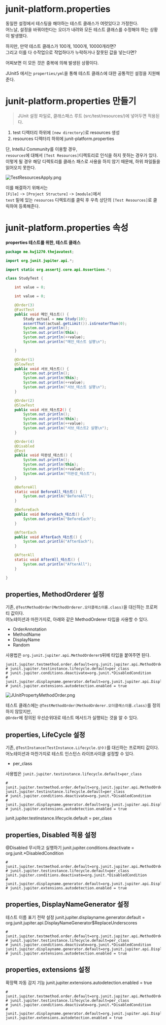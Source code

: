 # junit-platform.properties    
                
동일한 설정에서 테스팅을 해야하는 테스트 클래스가 여럿있다고 가정한다.            
어느날, 설정을 바꿔야한다는 오더가 내려와 모든 테스트 클래스를 수정해야 하는 상황이 발생했다.   
          
하지만, 만약 테스트 클래스가 100개, 1000개, 10000개라면?        
그리고 이를 다 수작업으로 작업하다가 누락하거나 잘못된 값을 넣는다면?     
    
어찌보면 이 모든 것은 중복에 의해 발생된 상황이다.    
       
JUnit5 에서는 `properties/yml`을 통해 테스트 클래스에 대한 공통적인 설정을 지원해준다.            
   
# junit-platform.properties 만들기  
> JUnit 설정 파일로, 클래스패스 루트 (src/test/resources/)에 넣어두면 적용된다.    
       
1. test 디렉터리 하위에 `[new directory]`로 resources 생성            
2. resources 디렉터리 하위에 junit-platform.properties         
   
단, IntelliJ Community를 이용할 경우,          
`resources`에 대해서 `[Test Resources]`디렉토리로 인식을 하지 못하는 경우가 있다.             
이렇게 될 경우 해당 디렉토리를 클래스 패스로 사용을 하지 않기 때문에, 하위 파일들을 읽어오지 못한다.          

![TestResourcesApply.png](./image/TestResourcesApply.png)    
  
이를 해결하기 위해서는    
`[File]` -> `[Project Structure]` -> `[module]`에서     
`test` 밑에 있는 `resources` 디렉토리를 클릭 후 우측 상단의 `[Test Resources]`로 클릭하여 등록해준다.     

# junit-platform.properties 속성     
  
**properties 테스트를 위한, 테스트 클래스**   
```java
package me.kwj1270.thejavatest;

import org.junit.jupiter.api.*;

import static org.assertj.core.api.Assertions.*;

class StudyTest {

    int value = 0;

    int value = 0;

    @Order(3)
    @FastTest
    public void 메인_테스트() {
        Study actual = new Study(10);
        assertThat(actual.getLimit()).isGreaterThan(0);
        System.out.println();
        System.out.println(this);
        System.out.println(++value);
        System.out.println("메인_테스트 실행\n");

    }

    @Order(1)
    @SlowTest
    public void 서브_테스트() {
        System.out.println();
        System.out.println(this);
        System.out.println(++value);
        System.out.println("서브_테스트 실행\n");
    }

    @Order(2)
    @SlowTest
    public void 서브_테스트2() {
        System.out.println();
        System.out.println(this);
        System.out.println(++value);
        System.out.println("서브_테스트2 실행\n");
    }

    @Order(4)
    @Disabled
    @Test
    public void 미완성_테스트() {
        System.out.println();
        System.out.println(this);
        System.out.println(++value);
        System.out.println("미완성_테스트");
    }

    @BeforeAll
    static void BeforeAll_테스트() {
        System.out.println("BeforeAll");
    }

    @BeforeEach
    public void BeforeEach_테스트() {
        System.out.println("BeforeEach");
    }

    @AfterEach
    public void AfterEach_테스트() {
        System.out.println("AfterEach");
    }

    @AfterAll
    static void AfterAll_테스트() {
        System.out.println("AfterAll");
    }

}
```
   
## properties, MethodOrderer 설정 
기존, `@TestMethodOrder(MethodOrderer.오더클래스이름.class)`을 대신하는 프로퍼티 값이다.      
어노테이션과 마찬가지로, 아래와 같은 MethodOrderer 타입을 사용할 수 있다.            
       
* OrderAnnotation     
* MethodName    
* DisplayName     
* Random        
    
사용법은 `org.junit.jupiter.api.MethodOrderer$`뒤에 타입을 붙여주면 된다.    
    
```properties
junit.jupiter.testmethod.order.default=org.junit.jupiter.api.MethodOrderer$OrderAnnotation
# junit.jupiter.testinstance.lifecycle.default=per_class
# junit.jupiter.conditions.deactivate=org.junit.*DisabledCondition
# junit.jupiter.displayname.generator.default=org.junit.jupiter.api.DisplayNameGenerator$ReplaceUnderscores
# junit.jupiter.extensions.autodetection.enabled = true
```
   
![JUnitPropertyMethodOrder.png](./image/JUnitPropertyMethodOrder.png)      
        
테스트 클래스에는 `@TestMethodOrder(MethodOrderer.오더클래스이름.class)`를 정의하지 않았지만,        
`@Order`에 정의된 우선순위대로 테스트 메서드가 실행되는 것을 알 수 있다.       
     
## properties, LifeCycle 설정 
기존, `@TestInstance(TestInstance.Lifecycle.상수)`를 대신하는 프로퍼티 값이다.        
어노테이션과 마찬가지로 테스트 인스턴스 라이프사이클 설정할 수 있다.   
     
* per_class   
      
사용법은 `junit.jupiter.testinstance.lifecycle.default=per_class`   


```properties
# junit.jupiter.testmethod.order.default=org.junit.jupiter.api.MethodOrderer$OrderAnnotation
junit.jupiter.testinstance.lifecycle.default=per_class
# junit.jupiter.conditions.deactivate=org.junit.*DisabledCondition
# junit.jupiter.displayname.generator.default=org.junit.jupiter.api.DisplayNameGenerator$ReplaceUnderscores
# junit.jupiter.extensions.autodetection.enabled = true
```
junit.jupiter.testinstance.lifecycle.default = per_class



## properties, Disabled 적용 설정 

@Disabled 무시하고 실행하기
junit.jupiter.conditions.deactivate = org.junit.*DisabledCondition

```properties
# junit.jupiter.testmethod.order.default=org.junit.jupiter.api.MethodOrderer$OrderAnnotation
# junit.jupiter.testinstance.lifecycle.default=per_class
junit.jupiter.conditions.deactivate=org.junit.*DisabledCondition
# junit.jupiter.displayname.generator.default=org.junit.jupiter.api.DisplayNameGenerator$ReplaceUnderscores
# junit.jupiter.extensions.autodetection.enabled = true
```

## properties, DisplayNameGenerator 설정
테스트 이름 표기 전략 설정
junit.jupiter.displayname.generator.default = \
    org.junit.jupiter.api.DisplayNameGenerator$ReplaceUnderscores

```properties
# junit.jupiter.testmethod.order.default=org.junit.jupiter.api.MethodOrderer$OrderAnnotation
# junit.jupiter.testinstance.lifecycle.default=per_class
# junit.jupiter.conditions.deactivate=org.junit.*DisabledCondition
junit.jupiter.displayname.generator.default=org.junit.jupiter.api.DisplayNameGenerator$ReplaceUnderscores
# junit.jupiter.extensions.autodetection.enabled = true
```

## properties, extensions 설정 

확장팩 자동 감지 기능
junit.jupiter.extensions.autodetection.enabled = true

```properties
# junit.jupiter.testmethod.order.default=org.junit.jupiter.api.MethodOrderer$OrderAnnotation
# junit.jupiter.testinstance.lifecycle.default=per_class
# junit.jupiter.conditions.deactivate=org.junit.*DisabledCondition
# junit.jupiter.displayname.generator.default=org.junit.jupiter.api.DisplayNameGenerator$ReplaceUnderscores
junit.jupiter.extensions.autodetection.enabled = true
```
